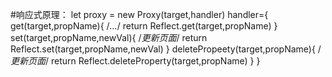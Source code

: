#响应式原理：
let proxy = new Proxy(target,handler)
handler={
  get(target,propName){
  /*...*/
  return Reflect.get(target,propName)
  }
  set(target,propName,newVal){
  /*更新页面*/
  return Reflect.set(target,propName,newVal)
  }
  deletePropeety(target,propName){
  /*更新页面*/
  return Reflect.deleteProperty(target,propName)
  }
}